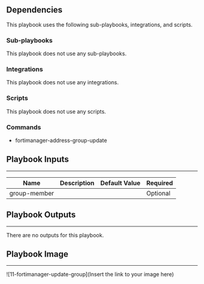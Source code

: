 

## Dependencies
This playbook uses the following sub-playbooks, integrations, and scripts.

### Sub-playbooks
This playbook does not use any sub-playbooks.

### Integrations
This playbook does not use any integrations.

### Scripts
This playbook does not use any scripts.

### Commands
* fortimanager-address-group-update

## Playbook Inputs
---

| **Name** | **Description** | **Default Value** | **Required** |
| --- | --- | --- | --- |
| group-member |  |  | Optional |

## Playbook Outputs
---
There are no outputs for this playbook.

## Playbook Image
---
![11-fortimanager-update-group](Insert the link to your image here)